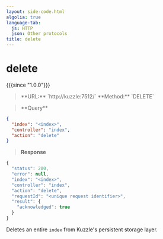 ```yaml
---
layout: side-code.html
algolia: true
language-tab:
  js: HTTP
  json: Other protocols
title: delete
---
```


# delete

{{{since "1.0.0"}}}

<blockquote class="js">
<p>
**URL:** `http://kuzzle:7512/<index>`  
**Method:** `DELETE`
</p>
</blockquote>

<blockquote class="json">
<p>
**Query**
</p>
</blockquote>


```json
{
  "index": "<index>",
  "controller": "index",
  "action": "delete"
}
```

>**Response**

```javascript
{
  "status": 200,
  "error": null,
  "index": "<index>",
  "controller": "index",
  "action": "delete",
  "requestId": "<unique request identifier>",
  "result": {
    "acknowledged": true
  }
}
```

Deletes an entire `index` from Kuzzle's persistent storage layer.
